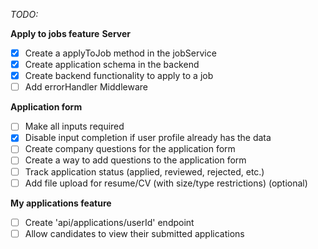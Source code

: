 *TODO:*

**Apply to jobs feature**
**Server**
- [x] Create a applyToJob method in the jobService
- [x] Create application schema in the backend
- [x] Create backend functionality to apply to a job
- [ ] Add errorHandler Middleware

**Application form**
- [ ] Make all inputs required
- [x] Disable input completion if user profile already has the data
- [ ] Create company questions for the application form
- [ ] Create a way to add questions to the application form
- [ ] Track application status (applied, reviewed, rejected, etc.)
- [ ] Add file upload for resume/CV (with size/type restrictions) (optional)

**My applications feature**
- [ ] Create 'api/applications/userId' endpoint
- [ ] Allow candidates to view their submitted applications
